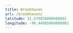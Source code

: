 ```yaml
---
title: Brookhaven
url: /brookhaven/
latitude: 31.579058800000002
longitude: -90.44065060000001
---
```

